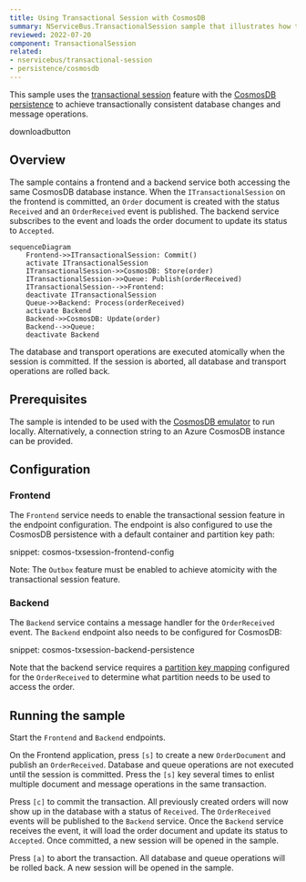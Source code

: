 ```yaml
---
title: Using Transactional Session with CosmosDB
summary: NServiceBus.TransactionalSession sample that illustrates how to send messages and modify data with CosmosDB in an atomic manner outside the context of a message handler.
reviewed: 2022-07-20
component: TransactionalSession
related:
- nservicebus/transactional-session
- persistence/cosmosdb
---
```


This sample uses the [transactional session](/nservicebus/transactional-session) feature  with the [CosmosDB persistence](/persistence/cosmosdb) to achieve transactionally consistent database changes and message operations.

downloadbutton

## Overview

The sample contains a frontend and a backend service both accessing the same CosmosDB database instance. When the `ITransactionalSession` on the frontend is committed, an `Order` document is created with the status `Received` and an `OrderReceived` event is published. The backend service subscribes to the event and loads the order document to update its status to `Accepted`.

```mermaid
sequenceDiagram
    Frontend->>ITransactionalSession: Commit()
    activate ITransactionalSession
    ITransactionalSession->>CosmosDB: Store(order)
    ITransactionalSession->>Queue: Publish(orderReceived)
    ITransactionalSession-->>Frontend: 
    deactivate ITransactionalSession
    Queue->>Backend: Process(orderReceived)
    activate Backend
    Backend->>CosmosDB: Update(order)
    Backend-->>Queue: 
    deactivate Backend
```

The database and transport operations are executed atomically when the session is committed. If the session is aborted, all database and transport operations are rolled back.

## Prerequisites

The sample is intended to be used with the [CosmosDB emulator](https://docs.microsoft.com/en-us/azure/cosmos-db/local-emulator?tabs=ssl-netstd21) to run locally. Alternatively, a connection string to an Azure CosmosDB instance can be provided.

## Configuration

### Frontend

The `Frontend` service needs to enable the transactional session feature in the endpoint configuration. The endpoint is also configured to use the CosmosDB persistence with a default container and partition key path:

snippet: cosmos-txsession-frontend-config

Note: The `Outbox` feature must be enabled to achieve atomicity with the transactional session feature.

### Backend

The `Backend` service contains a message handler for the `OrderReceived` event. The `Backend` endpoint also needs to be configured for CosmosDB:

snippet: cosmos-txsession-backend-persistence

Note that the backend service requires a [partition key mapping](/persistence/cosmosdb/transactions.md#specifying-the-partitionkey-to-use-for-the-transaction) configured for the `OrderReceived` to determine what partition needs to be used to access the order.

## Running the sample

Start the `Frontend` and `Backend` endpoints.

On the Frontend application, press `[s]` to create a new `OrderDocument` and publish an `OrderReceived`. Database and queue operations are not executed until the session is committed. Press the `[s]` key several times to enlist multiple document and message operations in the same transaction.

Press `[c]` to commit the transaction. All previously created orders will now show up in the database with a status of `Received`. The `OrderReceived` events will be published to the `Backend` service. Once the `Backend` service receives the event, it will load the order document and update its status to `Accepted`. Once committed, a new session will be opened in the sample.

Press `[a]` to abort the transaction. All database and queue operations will be rolled back. A new session will be opened in the sample.
